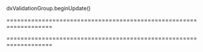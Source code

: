 <!--id-->dxValidationGroup.beginUpdate()<!--/id-->
===================================================================
<!--hidden--><!--/hidden-->
===================================================================


